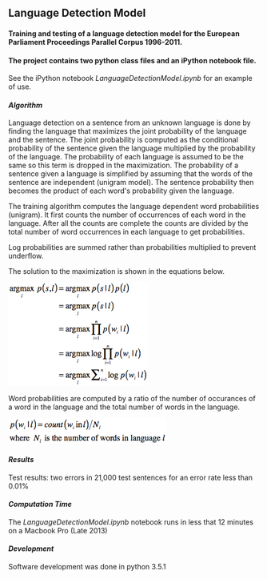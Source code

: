 ## Language Detection Model
#### Training and testing of a language detection model for the European Parliament Proceedings Parallel Corpus 1996-2011.
#### The project contains two python class files and an iPython notebook file.

See the iPython notebook *LanguageDetectionModel.ipynb* for an example of use.

#### *Algorithm* 
Language detection on a sentence from an unknown language is done by finding the language that maximizes the joint probability of the language and the sentence. The joint probability is computed as the conditional probability of the sentence given the language multiplied by the probability of the language. The probability of each language is assumed to be the same so this term is dropped in the maximization. The probability of a sentence given a language is simplified by assuming that the words of the sentence are independent (unigram model). The sentence probability then becomes the product of each word's probability given the language.

The training algorithm computes the language dependent word probabilities (unigram). It first counts the number of occurrences of each word in the language. After all the counts are complete the counts are divided by the total number of word occurrences in each language to get probabilities.

Log probabilities are summed rather than probabilities multiplied to prevent underflow. 

The solution to the maximization is shown in the equations below.

![alt text](equations/mt1.jpg)

Word probabilities are computed by a ratio of the number of occurances of a word in the language and the total number of words in the language.

![alt text](equations/word_probs.jpg)

#### *Results*
Test results: two errors in 21,000 test sentences for an error rate less than 0.01%

#### *Computation Time*
The *LanguageDetectionModel.ipynb* notebook runs in less that 12 minutes on a Macbook Pro (Late 2013)

#### *Development*
Software development was done in python 3.5.1